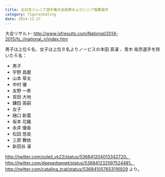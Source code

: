 ```yaml
---
title: 全日本ジュニア選手権大会結果およびシニア推薦選手
category: figureskating
date: 2014-11-27
---
```


大会リザルト: http://www.jsfresults.com/National/2014-2015/fs_j/national_jr/index.htm


男子は上位６名、女子は上位８名よりノービスの本田 真凜 、青木 祐奈選手を除いた６名：

- 男子
 - 宇野 昌磨
 - 山本 草太
 - 中村 優
 - 友野 一希
 - 宮田 大地
 - 鎌田 英嗣
- 女子
 - 樋口 新葉
 - 坂本 花織
 - 永井 優香
 - 松田 悠良
 - 三原 舞依
 - 新田谷 凜

http://twitter.com/soleil_yk22/status/536841204013342720、
http://twitter.com/deepedgenet/status/536841232597524481、
http://twitter.com/catalina_tcat/status/536841057653116929
より。
